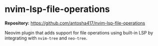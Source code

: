 # nvim-lsp-file-operations

**Repository:** <https://github.com/antosha417/nvim-lsp-file-operations>

Neovim plugin that adds support for file operations using built-in LSP by integrating with `nvim-tree` and `neo-tree`.
